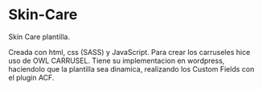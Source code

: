 # Skin-Care
Skin Care plantilla.

Creada con html, css (SASS) y JavaScript. Para crear los carruseles hice uso de OWL CARRUSEL.
Tiene su implementacion en wordpress, haciendolo que la plantilla sea dinamica, realizando los Custom Fields con el plugin ACF.


